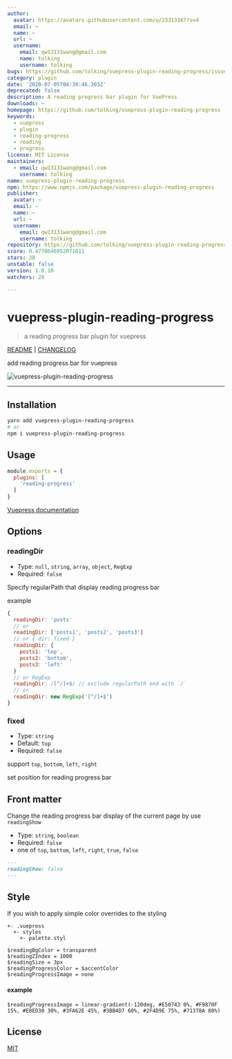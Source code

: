 ```yaml
---
author:
  avatar: https://avatars.githubusercontent.com/u/23313167?v=4
  email: ~
  name: ~
  url: ~
  username:
    email: qw13131wang@gmail.com
    name: tolking
    username: tolking
bugs: https://github.com/tolking/vuepress-plugin-reading-progress/issues
category: plugin
date: '2020-07-05T04:30:46.303Z'
deprecated: false
description: A reading progress bar plugin for VuePress
downloads: ~
homepage: https://github.com/tolking/vuepress-plugin-reading-progress
keywords:
  - vuepress
  - plugin
  - reading-progress
  - reading
  - progress
license: MIT License
maintainers:
  - email: qw13131wang@gmail.com
    username: tolking
name: vuepress-plugin-reading-progress
npm: https://www.npmjs.com/package/vuepress-plugin-reading-progress
publisher:
  avatar: ~
  email: ~
  name: ~
  url: ~
  username:
    email: qw13131wang@gmail.com
    username: tolking
repository: https://github.com/tolking/vuepress-plugin-reading-progress
score: 0.4778646952071611
stars: 28
unstable: false
version: 1.0.10
watchers: 28

---
```


# vuepress-plugin-reading-progress

> a reading progress bar plugin for vuepress

[README](README.md) | [CHANGELOG](CHANGELOG.md)

add reading progress bar for vuepress

![vuepress-plugin-reading-progress](https://ououe.com/img/vuepress_plugin_reading_progress.gif)

---

## Installation

``` sh
yarn add vuepress-plugin-reading-progress
# or
npm i vuepress-plugin-reading-progress
```

## Usage

``` js
module.exports = {
  plugins: [
    'reading-progress'
  ]
}
```

[ Vuepress documentation](https://vuepress.vuejs.org/plugin/using-a-plugin.html)


## Options

### readingDir
- Type: `null`, `string`, `array`, `object`, `RegExp`
- Required: `false`

Specify regularPath that display reading progress bar

example
``` js
{
  readingDir: 'posts'
  // or
  readingDir: ['posts1', 'posts2', 'posts3']
  // or { dir: fixed }
  readingDir: {
    posts1: 'top',
    posts2: 'bottom',
    posts3: 'left'
  }
  // or RegExp
  readingDir: /[^/]+$/ // exclude regularPath end with `/`
  // or
  readingDir: new RegExp('[^/]+$')
}
```

### fixed
- Type: `string`
- Default: `top`
- Required: `false`

support `top`, `bottom`, `left`, `right`

set position for reading progress bar

## Front matter

Change the reading progress bar display of the current page by use `readingShow`
- Type: `string`, `boolean`
- Required: `false`
- one of `top`, `bottom`, `left`, `right`, `true`, `false`

``` md
---
readingShow: false
---
```

## Style

If you wish to apply simple color overrides to the styling

```
+- .vuepress
  +- styles
    +- palette.styl
```

``` styl
$readingBgColor = transparent
$readingZIndex = 1000
$readingSize = 3px
$readingProgressColor = $accentColor
$readingProgressImage = none
```

#### example

``` styl
$readingProgressImage = linear-gradient(-120deg, #E50743 0%, #F9870F 15%, #E8ED30 30%, #3FA62E 45%, #3BB4D7 60%, #2F4D9E 75%, #71378A 80%)
```

## License

[MIT](http://opensource.org/licenses/MIT)
